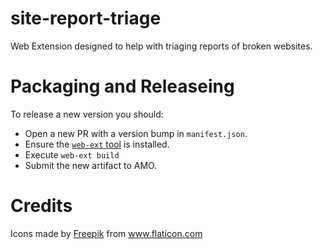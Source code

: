 # site-report-triage

Web Extension designed to help with triaging reports of broken websites.

# Packaging and Releaseing

To release a new version you should:
* Open a new PR with a version bump in `manifest.json`.
* Ensure the [`web-ext` tool](https://extensionworkshop.com/documentation/develop/getting-started-with-web-ext/) is installed.
* Execute `web-ext build`
* Submit the new artifact to AMO.

# Credits

Icons made by <a href="https://www.flaticon.com/authors/freepik" title="Freepik">Freepik</a> from <a href="https://www.flaticon.com/" title="Flaticon">www.flaticon.com</a>
